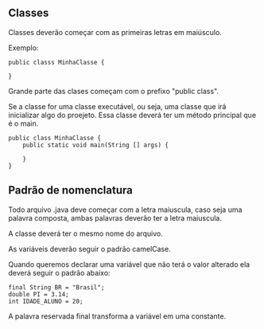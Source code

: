 ## Classes

Classes deverão começar com as primeiras letras em maiúsculo.

Exemplo:

```
public classs MinhaClasse {

}
```
Grande parte das clases começam com o prefixo "public class".

Se a classe for uma classe executável, ou seja, uma classe que irá inicializar algo do proejeto. Essa classe deverá ter um método principal que é o main.

```
public class MinhaClasse {
    public static void main(String [] args) {

    }
}
```
## Padrão de nomenclatura

Todo arquivo .java deve começar com a letra maiuscula, caso seja uma palavra composta, ambas palavras deverão ter a letra maiuscula.

A classe deverá ter o mesmo nome do arquivo.

As variáveis deverão seguir o padrão camelCase.

Quando queremos declarar uma variável que não terá o valor alterado ela deverá seguir o padrão abaixo:

```
final String BR = "Brasil";
double PI = 3.14;
int IDADE_ALUNO = 20;
```

A palavra reservada final transforma a variável em uma constante.